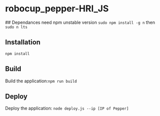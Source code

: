 # robocup_pepper-HRI_JS
## Dependances 
need npm unstable version
`sudo npm install -g n`
then 
` sudo n lts`

## Installation

`npm install`

## Build

Build the application:`npm run build`

## Deploy

Deploy the application: `node deploy.js --ip [IP of Pepper]`
